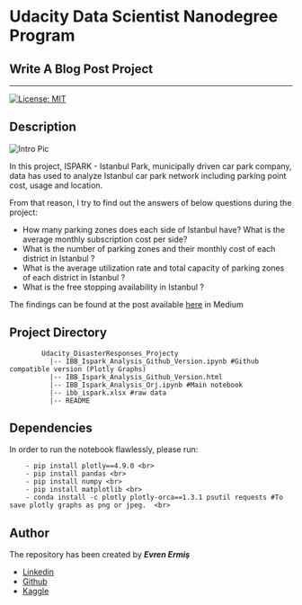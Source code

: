 # Udacity Data Scientist Nanodegree Program 
## Write A Blog Post Project
***

[![License: MIT](https://img.shields.io/badge/License-MIT-yellow.svg)](https://opensource.org/licenses/MIT)

## Description

![Intro Pic](https://user-images.githubusercontent.com/36535914/88682655-94339a80-d0fb-11ea-8411-b838ce55d391.jpg) <br>

In this project, ISPARK - Istanbul Park, municipally driven car park company, data has used to analyze Istanbul car park network including parking point cost, usage and location. <br>

From that reason, I try to find out the answers of below questions during the project: <br> 
- How many parking zones does each side of Istanbul have? What is the average monthly subscription cost per side? <br>
- What is the number of parking zones and their monthly cost of each district in Istanbul ? <br>
- What is the average utilization rate and total capacity of parking zones of each district in Istanbul ? <br>
- What is the free stopping availability in Istanbul ? <br>
        
The findings can be found at the post available [here](https://medium.com/@evrenermis92/the-istanbul-metropolitan-municipality-car-park-network-ispark-data-analysis-1ccde921bb57) in Medium 
        
## Project Directory
~~~~~~~
        Udacity_DisasterResponses_Projecty
          |-- IBB_Ispark_Analysis_Github_Version.ipynb #Github compatible version (Plotly Graphs)        
          |-- IBB_Ispark_Analysis_Github_Version.html
          |-- IBB_Ispark_Analysis_Orj.ipynb #Main notebook           
          |-- ibb_ispark.xlsx #raw data      
          |-- README
~~~~~~~

## Dependencies

In order to run the notebook flawlessly, please run: <br>

        - pip install plotly==4.9.0 <br>
        - pip install pandas <br>
        - pip install numpy <br>
        - pip install matplotlib <br>
        - conda install -c plotly plotly-orca==1.3.1 psutil requests #To save plotly graphs as png or jpeg.  <br> 

## Author

The repository has been created by ***Evren Ermiş*** <br>

- [Linkedin](www.linkedin.com/in/evrenermis92)
- [Github](https://github.com/eermis1)
- [Kaggle](https://www.kaggle.com/evrenermis/)

